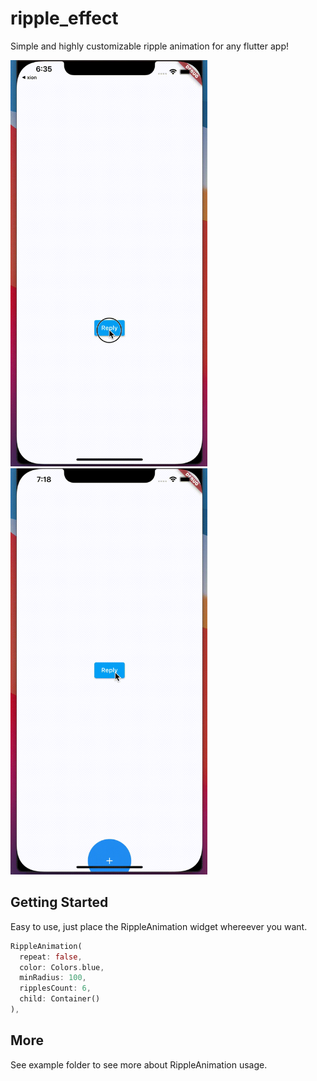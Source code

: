# ripple_effect

Simple and highly customizable ripple animation for any flutter app!

<div class="display:inline-block">
        <img src="https://github.com/Emadeddin-eibo/ripple_animation/raw/master/1.gif" class="display:inline-block" height="650"/>
        <img src="https://github.com/Emadeddin-eibo/ripple_animation/raw/master/2.gif" class="display:inline-block" height="650"/>
</div>

## Getting Started
Easy to use, just place the RippleAnimation widget whereever you want.

```dart
RippleAnimation(
  repeat: false,
  color: Colors.blue,
  minRadius: 100,
  ripplesCount: 6,
  child: Container()
),
```
## More
See example folder to see more about RippleAnimation usage.
